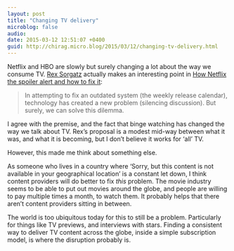 ```yaml
---
layout: post
title: "Changing TV delivery"
microblog: false
audio: 
date: 2015-03-12 12:51:07 +0400
guid: http://chirag.micro.blog/2015/03/12/changing-tv-delivery.html
---
```

<p>Netflix and HBO are slowly but surely changing a lot about the way we consume TV. <a href="https://medium.com/@rexsorgatz" title="Go to the profile of Rex Sorgatz" target="_blank">Rex Sorgatz</a> actually makes an interesting point in <a href="https://medium.com/message/how-netflix-broke-the-unbreakable-spoiler-alert-f0215bf930cf" target="_blank">How Netflix the spoiler alert and how to fix it</a>:</p>
<blockquote>In attempting to fix an outdated system (the weekly release calendar), technology has created a new problem (silencing discussion). But surely, we can solve this dilemma.</blockquote>
<p>I agree with the premise, and the fact that binge watching has changed the way we talk about TV. Rex’s proposal is a modest mid-way between what it was, and what it is becoming, but I don’t believe it works for ‘all’ TV.</p>
<p>However, this made me think about something else.</p>
<p>As someone who lives in a country where ‘Sorry, but this content is not available in your geographical location’ is a constant let down, I think content providers will do better to fix <em>this</em> problem. The movie industry seems to be able to put out movies around the globe, and people are willing to pay multiple times a month, to watch them. It probably helps that there aren’t content providers sitting in between.</p>
<p>The world is too ubiquitous today for this to still be a problem. Particularly for things like TV previews, and interviews with stars. Finding a consistent way to deliver TV content across the globe, inside a simple subscription model, is where the disruption probably is.</p>

